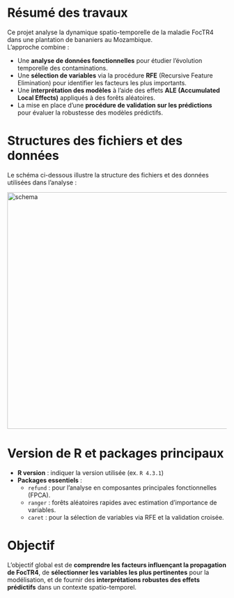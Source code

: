# Résumé des travaux

Ce projet analyse la dynamique spatio-temporelle de la maladie FocTR4 dans une plantation de bananiers au Mozambique.  
L’approche combine :  

- Une **analyse de données fonctionnelles** pour étudier l’évolution temporelle des contaminations.  
- Une **sélection de variables** via la procédure **RFE** (Recursive Feature Elimination) pour identifier les facteurs les plus importants.  
- Une **interprétation des modèles** à l’aide des effets **ALE (Accumulated Local Effects)** appliqués à des forêts aléatoires.  
- La mise en place d’une **procédure de validation sur les prédictions** pour évaluer la robustesse des modèles prédictifs.  

# Structures des fichiers et des données

Le schéma ci-dessous illustre la structure des fichiers et des données utilisées dans l’analyse :  

<img width="880" height="542" alt="schema" src="https://github.com/user-attachments/assets/2cce340a-d118-4a9f-99fd-bcbc2d087185" />

# Version de R et packages principaux

- **R version** : indiquer la version utilisée (ex. `R 4.3.1`)  
- **Packages essentiels** :  
  - `refund` : pour l’analyse en composantes principales fonctionnelles (FPCA).  
  - `ranger` : forêts aléatoires rapides avec estimation d’importance de variables.  
  - `caret` : pour la sélection de variables via RFE et la validation croisée.  


# Objectif

L’objectif global est de **comprendre les facteurs influençant la propagation de FocTR4**, de **sélectionner les variables les plus pertinentes** pour la modélisation, et de fournir des **interprétations robustes des effets prédictifs** dans un contexte spatio-temporel.
